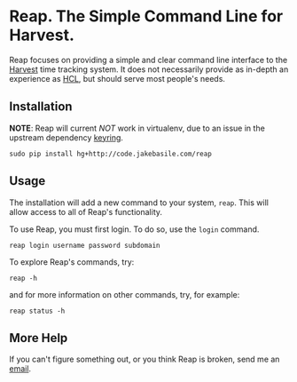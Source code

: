 # Reap. The Simple Command Line for Harvest.

Reap focuses on providing a simple and clear command line interface to the [Harvest](http://www.harvestapp.com) time tracking system. It does not necessarily provide as in-depth an experience as [HCL](https://github.com/zenhob/hcl), but should serve most people's needs.

## Installation

**NOTE**: Reap will current *NOT* work in virtualenv, due to an issue in the upstream dependency [keyring](http://pypi.python.org/pypi/keyring).

    sudo pip install hg+http://code.jakebasile.com/reap

## Usage

The installation will add a new command to your system, `reap`. This will allow access to all of Reap's functionality.

To use Reap, you must first login. To do so, use the `login` command.

    reap login username password subdomain

To explore Reap's commands, try:

    reap -h

and for more information on other commands, try, for example:

    reap status -h

## More Help

If you can't figure something out, or you think Reap is broken, send me an [email](http://www.google.com/recaptcha/mailhide/d?k=01Setbc2JX7fNIQvHb-xyRqA==&c=J27oPGH6BTxbJKfL2FXzDSIGtNL1BzvC4Xt4Jomxcss=).
